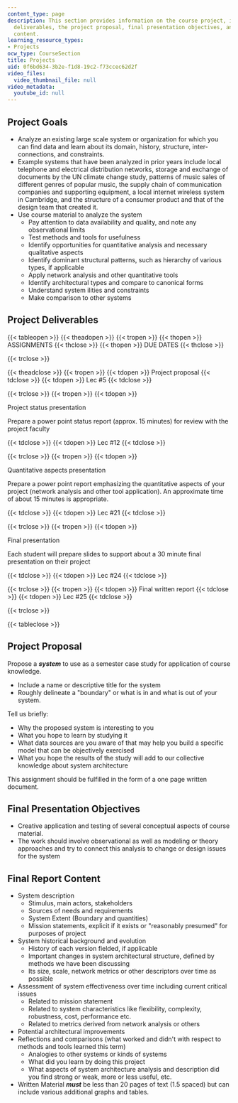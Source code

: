 ```yaml
---
content_type: page
description: This section provides information on the course project, including goals,
  deliverables, the project proposal, final presentation objectives, and final report
  content.
learning_resource_types:
- Projects
ocw_type: CourseSection
title: Projects
uid: 0f6bd634-3b2e-f1d8-19c2-f73ccec62d2f
video_files:
  video_thumbnail_file: null
video_metadata:
  youtube_id: null
---
```


Project Goals
-------------

*   Analyze an existing large scale system or organization for which you can find data and learn about its domain, history, structure, inter-connections, and constraints.
*   Example systems that have been analyzed in prior years include local telephone and electrical distribution networks, storage and exchange of documents by the UN climate change study, patterns of music sales of different genres of popular music, the supply chain of communication companies and supporting equipment, a local internet wireless system in Cambridge, and the structure of a consumer product and that of the design team that created it.
*   Use course material to analyze the system
    *   Pay attention to data availability and quality, and note any observational limits
    *   Test methods and tools for usefulness
    *   Identify opportunities for quantitative analysis and necessary qualitative aspects
    *   Identify dominant structural patterns, such as hierarchy of various types, if applicable
    *   Apply network analysis and other quantitative tools
    *   Identify architectural types and compare to canonical forms
    *   Understand system ilities and constraints
    *   Make comparison to other systems

Project Deliverables
--------------------

{{< tableopen >}}
{{< theadopen >}}
{{< tropen >}}
{{< thopen >}}
ASSIGNMENTS
{{< thclose >}}
{{< thopen >}}
DUE DATES
{{< thclose >}}

{{< trclose >}}

{{< theadclose >}}
{{< tropen >}}
{{< tdopen >}}
Project proposal
{{< tdclose >}}
{{< tdopen >}}
Lec #5
{{< tdclose >}}

{{< trclose >}}
{{< tropen >}}
{{< tdopen >}}


Project status presentation

Prepare a power point status report (approx. 15 minutes) for review with the project faculty


{{< tdclose >}}
{{< tdopen >}}
Lec #12
{{< tdclose >}}

{{< trclose >}}
{{< tropen >}}
{{< tdopen >}}


Quantitative aspects presentation

Prepare a power point report emphasizing the quantitative aspects of your project (network analysis and other tool application). An approximate time of about 15 minutes is appropriate.


{{< tdclose >}}
{{< tdopen >}}
Lec #21
{{< tdclose >}}

{{< trclose >}}
{{< tropen >}}
{{< tdopen >}}


Final presentation

Each student will prepare slides to support about a 30 minute final presentation on their project


{{< tdclose >}}
{{< tdopen >}}
Lec #24
{{< tdclose >}}

{{< trclose >}}
{{< tropen >}}
{{< tdopen >}}
Final written report
{{< tdclose >}}
{{< tdopen >}}
Lec #25
{{< tdclose >}}

{{< trclose >}}

{{< tableclose >}}

Project Proposal
----------------

Propose a **_system_** to use as a semester case study for application of course knowledge.

*   Include a name or descriptive title for the system
*   Roughly delineate a "boundary" or what is in and what is out of your system.

Tell us briefly:

*   Why the proposed system is interesting to you
*   What you hope to learn by studying it
*   What data sources are you aware of that may help you build a specific model that can be objectively exercised
*   What you hope the results of the study will add to our collective knowledge about system architecture

This assignment should be fulfilled in the form of a one page written document.

Final Presentation Objectives
-----------------------------

*   Creative application and testing of several conceptual aspects of course material.
*   The work should involve observational as well as modeling or theory approaches and try to connect this analysis to change or design issues for the system

Final Report Content
--------------------

*   System description
    *   Stimulus, main actors, stakeholders
    *   Sources of needs and requirements
    *   System Extent (Boundary and quantities)
    *   Mission statements, explicit if it exists or "reasonably presumed" for purposes of project
*   System historical background and evolution
    *   History of each version fielded, if applicable
    *   Important changes in system architectural structure, defined by methods we have been discussing
    *   Its size, scale, network metrics or other descriptors over time as possible
*   Assessment of system effectiveness over time including current critical issues  
    *   Related to mission statement
    *   Related to system characteristics like flexibility, complexity, robustness, cost, performance etc.
    *   Related to metrics derived from network analysis or others
*   Potential architectural improvements
*   Reflections and comparisons (what worked and didn't with respect to methods and tools learned this term)  
    *   Analogies to other systems or kinds of systems
    *   What did you learn by doing this project
    *   What aspects of system architecture analysis and description did you find strong or weak, more or less useful, etc.
*   Written Material _**must**_ be less than 20 pages of text (1.5 spaced) but can include various additional graphs and tables.